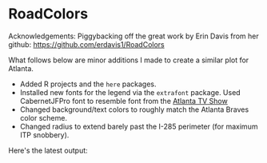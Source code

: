 # RoadColors

Acknowledgements: Piggybacking off the great work by Erin Davis from her github: https://github.com/erdavis1/RoadColors

What follows below are minor additions I made to create a similar plot for Atlanta.

- Added R projects and the `here` packages.
- Installed new fonts for the legend via the `extrafont` package. Used CabernetJFPro font to resemble font from the [Atlanta TV Show](https://en.wikipedia.org/wiki/Atlanta_(TV_series))
- Changed background/text colors to roughly match the Atlanta Braves color scheme.
- Changed radius to extend barely past the I-285 perimeter (for maximum ITP snobbery).

Here's the latest output:

